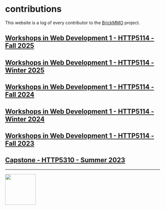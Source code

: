 # contributions

<style>@import url("//readme.codeadam.ca/readme.css");</style>

This website is a log of every contributor to the [BrickMMO](https://brickmmo.com) project.

## [Workshops in Web Development 1 - HTTP5114 - Fall 2025](2025-fall-http5114)

## [Workshops in Web Development 1 - HTTP5114 - Winter 2025](2025-winter-http5114)

## [Workshops in Web Development 1 - HTTP5114 - Fall 2024](2024-fall-http5114)

## [Workshops in Web Development 1 - HTTP5114 - Winter 2024](2024-winter-http5114)

## [Workshops in Web Development 1 - HTTP5114 - Fall 2023](2023-fall-http5114)

## [Capstone - HTTP5310 - Summer 2023](2023-summer-http5310)

---

<a href="https://brickmmo.com">
<img src="https://brickmmo.com/images/brickmmo-logo-horizontal.jpg" width="100">
</a>
